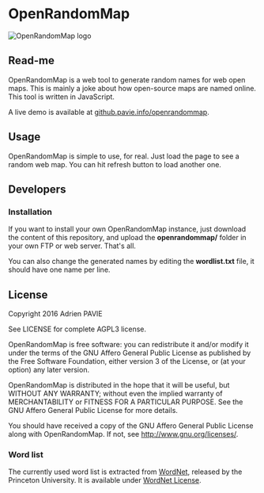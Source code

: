 OpenRandomMap
=======

![OpenRandomMap logo](http://github.pavie.info/openrandommap/img/openrandommap.svg)

Read-me
-------

OpenRandomMap is a web tool to generate random names for web open maps. This is mainly a joke about how open-source maps are named online. This tool is written in JavaScript.

A live demo is available at [github.pavie.info/openrandommap](http://github.pavie.info/openrandommap/).


Usage
-----

OpenRandomMap is simple to use, for real. Just load the page to see a random web map. You can hit refresh button to load another one.


Developers
----------

### Installation

If you want to install your own OpenRandomMap instance, just download the content of this repository, and upload the **openrandommap/** folder in your own FTP or web server. That's all.

You can also change the generated names by editing the **wordlist.txt** file, it should have one name per line.


License
-------

Copyright 2016 Adrien PAVIE

See LICENSE for complete AGPL3 license.

OpenRandomMap is free software: you can redistribute it and/or modify
it under the terms of the GNU Affero General Public License as published by
the Free Software Foundation, either version 3 of the License, or
(at your option) any later version.

OpenRandomMap is distributed in the hope that it will be useful,
but WITHOUT ANY WARRANTY; without even the implied warranty of
MERCHANTABILITY or FITNESS FOR A PARTICULAR PURPOSE.  See the
GNU Affero General Public License for more details.

You should have received a copy of the GNU Affero General Public License
along with OpenRandomMap. If not, see <http://www.gnu.org/licenses/>.

### Word list

The currently used word list is extracted from [WordNet](http://wordnet.princeton.edu/wordnet/), released by the Princeton University. It is available under [WordNet License](http://wordnet.princeton.edu/wordnet/license/).